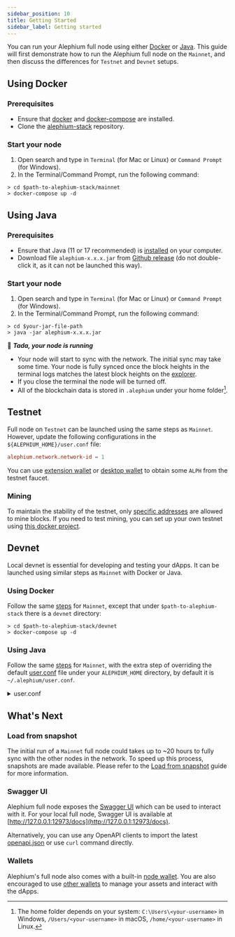 ```yaml
---
sidebar_position: 10
title: Getting Started
sidebar_label: Getting started
---
```



You can run your Alephium full node using either
[Docker](#using-docker) or [Java](#using-java). This
guide will first demonstrate how to run the Alephium full node on the
`Mainnet`, and then discuss the differences for `Testnet` and
`Devnet` setups.

## Using Docker

### Prerequisites

- Ensure that [docker](https://docs.docker.com/get-docker/) and [docker-compose](https://docs.docker.com/compose/install/) are installed.
- Clone the [alephium-stack](https://github.com/alephium/alephium-stack/tree/master/mainnet) repository.

### Start your node

1. Open search and type in `Terminal` (for Mac or Linux) or `Command Prompt` (for Windows).
2. In the Terminal/Command Prompt, run the following command:

```shell
> cd $path-to-alephium-stack/mainnet
> docker-compose up -d
```

## Using Java

### Prerequisites

- Ensure that Java (11 or 17 recommended) is
[installed](https://docs.oracle.com/en/java/javase/17/install/overview-jdk-installation.html)
on your computer.
- Download file `alephium-x.x.x.jar` from [Github
  release](https://github.com/alephium/alephium/releases/latest) (do
  not double-click it, as it can not be launched this way).

### Start your node

1. Open search and type in `Terminal` (for Mac or Linux) or `Command Prompt` (for Windows).
2. In the Terminal/Command Prompt, run the following command:

```shell
> cd $your-jar-file-path
> java -jar alephium-x.x.x.jar
```

🎉 _**Tada, your node is running**_

- Your node will start to sync with the network. The initial sync may take some time. Your node is fully synced once the block heights in the terminal logs matches the latest block heights on the [explorer](https://explorer.alephium.org).
- If you close the terminal the node will be turned off.
- All of the blockchain data is stored in `.alephium` under your home folder[^1].

## Testnet

Full node on `Testnet` can be launched using the same steps as
`Mainnet`. However, update the following configurations in the `${ALEPHIUM_HOME}/user.conf` file:

```conf
alephium.network.network-id = 1
```

You can use [extension wallet](/wallet/Basic%20functions#request-testnet-alph-using-extension-wallet)
or [desktop wallet](/wallet/Basic%20functions#request-testnet-alph-using-desktop-wallet)
to obtain some `ALPH` from the testnet faucet.

### Mining

To maintain the stability of the testnet, only [specific addresses](https://github.com/alephium/alephium/blob/fb4c4947ee0d0c57424d74ea197f19e72dc46c60/protocol/src/main/scala/org/alephium/protocol/ALPH.scala#L104) are allowed to mine blocks. If you need to test mining, you can set up your own testnet using [this docker project](https://github.com/alephium/alephium-stack/tree/master/mining-pool-local-testnet).

## Devnet

Local devnet is essential for developing and testing your dApps. It can be
launched using similar steps as `Mainnet` with Docker or Java.

### Using Docker

Follow the same
[steps](/full-node/getting-started#using-docker) for `Mainnet`,
except that under `$path-to-alephium-stack` there is a `devnet`
directory:

```shell
> cd $path-to-alephium-stack/devnet
> docker-compose up -d
```

### Using Java

Follow the same [steps](/full-node/getting-started#using-java) for
`Mainnet`, with the extra step of overriding the default
[user.conf](https://github.com/alephium/alephium-stack/blob/master/devnet/devnet.conf)
file under your `ALEPHIUM_HOME` directory, by default it is
`~/.alephium/user.conf`.

<details>
<summary>user.conf</summary>
<p>

```conf
# Import this mnemonic to have 4'000'000 token allocated for your addresses
#
# vault alarm sad mass witness property virus style good flower rice alpha viable evidence run glare pretty scout evil judge enroll refuse another lava

alephium.genesis.allocations = [
  {
    address = "1DrDyTr9RpRsQnDnXo2YRiPzPW4ooHX5LLoqXrqfMrpQH",
    amount = 1000000000000000000000000,
    lock-duration = 0 seconds
  },
  {
    address = "14UAjZ3qcmEVKdTo84Kwf4RprTQi86w2TefnnGFjov9xF",
    amount = 1000000000000000000000000,
    lock-duration = 0 seconds
  },
  {
    address = "15jjExDyS8q3Wqk9v29PCQ21jDqubDrD8WQdgn6VW2oi4",
    amount = 1000000000000000000000000,
    lock-duration = 0 seconds
  },
  {
    address = "17cBiTcWhung3WDLuc9ja5Y7BMus5Q7CD9wYBxS1r1P2R",
    amount = 1000000000000000000000000,
    lock-duration = 0 seconds
  }
]

alephium.consensus.num-zeros-at-least-in-hash = 0
alephium.consensus.uncle-dependency-gap-time = 0 seconds
alephium.network.leman-hard-fork-timestamp = 1643500800000 # GMT: 30 January 2022 00:00:00

alephium.network.network-id = 4
alephium.discovery.bootstrap = []
alephium.wallet.locking-timeout = 99999 minutes
alephium.mempool.auto-mine-for-dev = true
alephium.node.event-log.enabled=true
alephium.node.event-log.index-by-tx-id = true
alephium.node.event-log.index-by-block-hash = true

alephium.network.rest-port = 22973
alephium.network.ws-port = 21973
alephium.network.miner-api-port = 20973
alephium.api.network-interface = "0.0.0.0"
alephium.api.api-key-enabled = false
alephium.mining.api-interface = "0.0.0.0"
alephium.network.bind-address  = "0.0.0.0:19973"

# arbitrary mining addresses
alephium.mining.miner-addresses = [
  "1FsroWmeJPBhcPiUr37pWXdojRBe6jdey9uukEXk1TheA",
  "1CQvSXsmM5BMFKguKDPpNUfw1idiut8UifLtT8748JdHc",
  "193maApeJWrz9GFwWCfa982ccLARVE9Y1WgKSJaUs7UAx",
  "16fZKYPCZJv2TP3FArA9FLUQceTS9U8xVnSjxFG9MBKyY"
]
```
</p>
</details>

## What's Next

### Load from snapshot

The initial run of a `Mainnet` full node could takes up to ~20 hours
to fully sync with the other nodes in the network. To speed up this
process, snapshots are made available. Please refer to the [Load from
snapshot](/full-node/loading-snapshot) guide for more information.

### Swagger UI

Alephium full node exposes the [Swagger
UI](https://wallet.mainnet.alephium.org/docs/) which can be used to
interact with it. For your local full node, Swagger UI is available at
[http://127.0.0.1:12973/docs](http://127.0.0.1:12973/docs).

Alternatively, you can use any OpenAPI clients to
import the latest
[openapi.json](https://raw.githubusercontent.com/alephium/alephium/master/api/src/main/resources/openapi.json)
or use `curl` command directly.

### Wallets

Alephium's full node also comes with a built-in [node
wallet](/wallet/node-wallet-guide). You are also encouraged to use
[other wallets](/wallet) to manage your assets and interact
with the dApps.

[^1]: The home folder depends on your system: `C:\Users\<your-username>` in Windows, `/Users/<your-username>` in macOS, `/home/<your-username>` in Linux.
